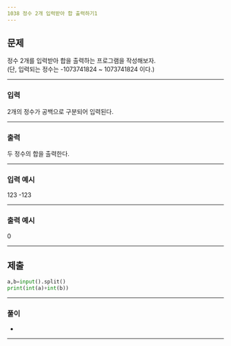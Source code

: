 ```yaml
---
1038 정수 2개 입력받아 합 출력하기1
---
```

문제
---

정수 2개를 입력받아 합을 출력하는 프로그램을 작성해보자.   
(단, 입력되는 정수는 -1073741824 ~ 1073741824 이다.)

---
### 입력 

2개의 정수가 공백으로 구분되어 입력된다.


---
### 출력   

두 정수의 합을 출력한다.


---
### 입력 예시

123 -123

---
### 출력 예시

0

---
제출
---
```python
a,b=input().split()
print(int(a)+int(b))
```
---
### 풀이
* 

---
